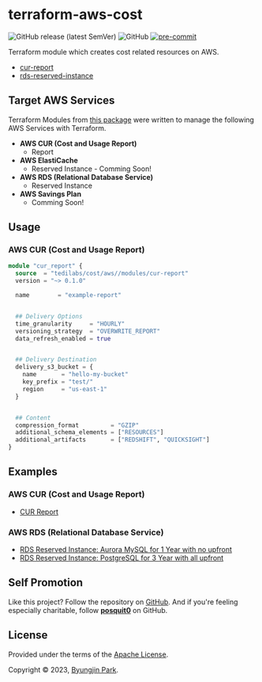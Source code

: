 # terraform-aws-cost

![GitHub release (latest SemVer)](https://img.shields.io/github/v/release/tedilabs/terraform-aws-cost?color=blue&sort=semver&style=flat-square)
![GitHub](https://img.shields.io/github/license/tedilabs/terraform-aws-cost?color=blue&style=flat-square)
[![pre-commit](https://img.shields.io/badge/pre--commit-enabled-brightgreen?logo=pre-commit&logoColor=white&style=flat-square)](https://github.com/pre-commit/pre-commit)

Terraform module which creates cost related resources on AWS.

- [cur-report](./modules/cur-report)
- [rds-reserved-instance](./modules/rds-reserved-instance)


## Target AWS Services

Terraform Modules from [this package](https://github.com/tedilabs/terraform-aws-cost) were written to manage the following AWS Services with Terraform.

- **AWS CUR (Cost and Usage Report)**
  - Report
- **AWS ElastiCache**
  - Reserved Instance - Comming Soon!
- **AWS RDS (Relational Database Service)**
  - Reserved Instance
- **AWS Savings Plan**
  - Comming Soon!


## Usage

### AWS CUR (Cost and Usage Report)

```tf
module "cur_report" {
  source  = "tedilabs/cost/aws//modules/cur-report"
  version = "~> 0.1.0"

  name        = "example-report"


  ## Delivery Options
  time_granularity     = "HOURLY"
  versioning_strategy  = "OVERWRITE_REPORT"
  data_refresh_enabled = true


  ## Delivery Destination
  delivery_s3_bucket = {
    name       = "hello-my-bucket"
    key_prefix = "test/"
    region     = "us-east-1"
  }


  ## Content
  compression_format         = "GZIP"
  additional_schema_elements = ["RESOURCES"]
  additional_artifacts       = ["REDSHIFT", "QUICKSIGHT"]
}
```


## Examples

### AWS CUR (Cost and Usage Report)

- [CUR Report](./examples/cur-report)

### AWS RDS (Relational Database Service)

- [RDS Reserved Instance: Aurora MySQL for 1 Year with no upfront](./examples/rds-ri-aurora-mysql-1y-no-upfront)
- [RDS Reserved Instance: PostgreSQL for 3 Year with all upfront](./examples/rds-ri-postgresql-3y-all-upfront)


## Self Promotion

Like this project? Follow the repository on [GitHub](https://github.com/tedilabs/terraform-aws-cost). And if you're feeling especially charitable, follow **[posquit0](https://github.com/posquit0)** on GitHub.


## License

Provided under the terms of the [Apache License](LICENSE).

Copyright © 2023, [Byungjin Park](https://www.posquit0.com).
